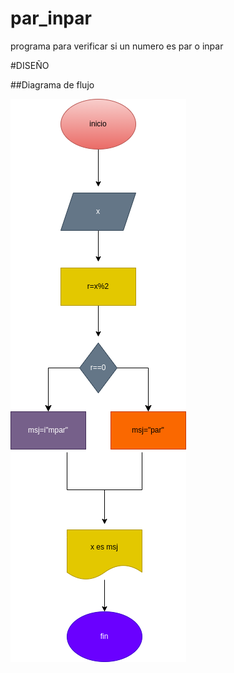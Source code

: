 # par_inpar
programa para verificar si un numero es par o inpar

#DISEÑO

##Diagrama de flujo


![diagrama de flujo](diagrama.png "Diagrama de flujo")